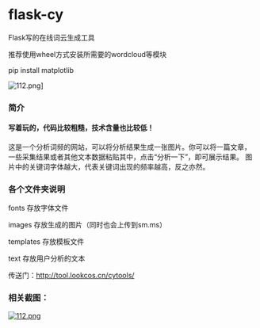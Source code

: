 # flask-cy
Flask写的在线词云生成工具

推荐使用wheel方式安装所需要的wordcloud等模块

pip install matplotlib


![112.png](https://i.loli.net/2019/07/18/5d2fda1fab42189708.png)]
### 简介
#### 写着玩的，代码比较粗糙，技术含量也比较低！

这是一个分析词频的网站，可以将分析结果生成一张图片。你可以将一篇文章，
一些采集结果或者其他文本数据粘贴其中，点击“分析一下”，即可展示结果。
图片中的关键词字体越大，代表关键词出现的频率越高，反之亦然。

### 各个文件夹说明
fonts 存放字体文件

images 存放生成的图片（同时也会上传到sm.ms）

templates 存放模板文件

text 存放用户分析的文本


传送门：http://tool.lookcos.cn/cytools/


### 相关截图：
[![112.png](https://i.loli.net/2019/07/17/5d2ef71da938694339.png)](https://i.loli.net/2019/07/17/5d2ef71da938694339.png)


